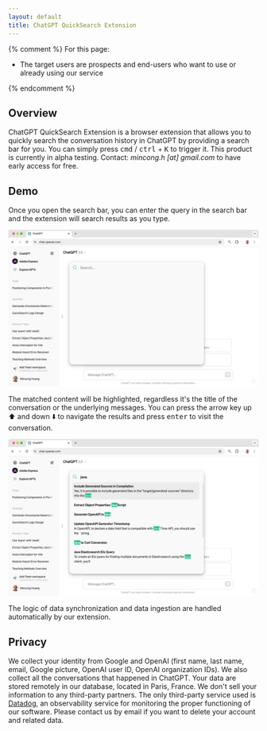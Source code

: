```yaml
---
layout: default
title: ChatGPT QuickSearch Extension
---
```


{% comment %}
For this page:

- The target users are prospects and end-users who want to use or already using our service

{% endcomment %}

## Overview

ChatGPT QuickSearch Extension is a browser extension that allows you to quickly search the conversation history in ChatGPT by providing a search bar for you. You can simply press <kbd>cmd</kbd> / <kbd>ctrl</kbd> + <kbd>K</kbd> to trigger it. This product is currently in alpha testing. Contact: _mincong.h [at] gmail.com_ to have early access for free.

## Demo

Once you open the search bar, you can enter the query in the search bar and the extension will search results as you type.

![open search bar](/assets/2024-04-24-search-bar-open.png)

The matched content will be highlighted, regardless it's the title of the conversation or the underlying messages. You can press the arrow key up ⬆️ and down ⬇️ to navigate the results and press <kbd>enter</kbd> to visit the conversation.

![highlight results](/assets/2024-04-24-search-bar-results.png)

The logic of data synchronization and data ingestion are handled automatically by our extension.

## Privacy

We collect your identity from Google and OpenAI (first name, last name, email, Google picture, OpenAI user ID, OpenAI organization IDs). We also collect all the conversations that happened in ChatGPT. Your data are stored remotely in our database, located in Paris, France. We don't sell your information to any third-party partners. The only third-party service used is [Datadog](https://app.datadoghq.eu/), an observability service for monitoring the proper functioning of our software. Please contact us by email if you want to delete your account and related data.
